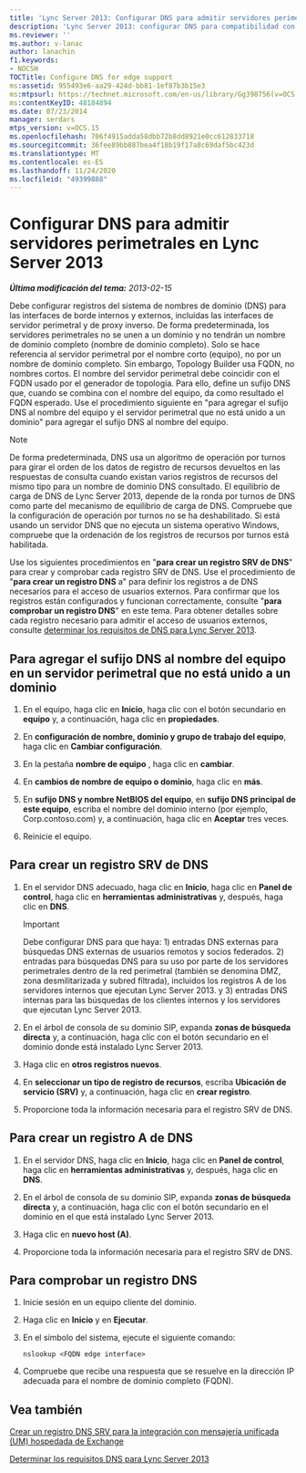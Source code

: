 ```yaml
---
title: 'Lync Server 2013: Configurar DNS para admitir servidores perimetrales'
description: 'Lync Server 2013: configurar DNS para compatibilidad con Edge.'
ms.reviewer: ''
ms.author: v-lanac
author: lanachin
f1.keywords:
- NOCSH
TOCTitle: Configure DNS for edge support
ms:assetid: 955493e6-aa29-424d-bb81-1ef87b3b15e3
ms:mtpsurl: https://technet.microsoft.com/en-us/library/Gg398756(v=OCS.15)
ms:contentKeyID: 48184894
ms.date: 07/23/2014
manager: serdars
mtps_version: v=OCS.15
ms.openlocfilehash: 706f4915adda58dbb72b8dd8921e0cc612833718
ms.sourcegitcommit: 36fee89bb887bea4f18b19f17a8c69daf5bc423d
ms.translationtype: MT
ms.contentlocale: es-ES
ms.lasthandoff: 11/24/2020
ms.locfileid: "49399888"
---
```

# <a name="configure-dns-for-edge-support-in-lync-server-2013"></a>Configurar DNS para admitir servidores perimetrales en Lync Server 2013

<div data-xmlns="http://www.w3.org/1999/xhtml">

<div class="topic" data-xmlns="http://www.w3.org/1999/xhtml" data-msxsl="urn:schemas-microsoft-com:xslt" data-cs="https://msdn.microsoft.com/">

<div data-asp="https://msdn2.microsoft.com/asp">



</div>

<div id="mainSection">

<div id="mainBody">

<span> </span>

_**Última modificación del tema:** 2013-02-15_

Debe configurar registros del sistema de nombres de dominio (DNS) para las interfaces de borde internos y externos, incluidas las interfaces de servidor perimetral y de proxy inverso. De forma predeterminada, los servidores perimetrales no se unen a un dominio y no tendrán un nombre de dominio completo (nombre de dominio completo). Solo se hace referencia al servidor perimetral por el nombre corto (equipo), no por un nombre de dominio completo. Sin embargo, Topology Builder usa FQDN, no nombres cortos. El nombre del servidor perimetral debe coincidir con el FQDN usado por el generador de topología. Para ello, define un sufijo DNS que, cuando se combina con el nombre del equipo, da como resultado el FQDN esperado. Use el procedimiento siguiente en "para agregar el sufijo DNS al nombre del equipo y el servidor perimetral que no está unido a un dominio" para agregar el sufijo DNS al nombre del equipo.

<div>


> [!NOTE]  
> De forma predeterminada, DNS usa un algoritmo de operación por turnos para girar el orden de los datos de registro de recursos devueltos en las respuestas de consulta cuando existan varios registros de recursos del mismo tipo para un nombre de dominio DNS consultado. El equilibrio de carga de DNS de Lync Server 2013, depende de la ronda por turnos de DNS como parte del mecanismo de equilibrio de carga de DNS. Compruebe que la configuración de operación por turnos no se ha deshabilitado. Si está usando un servidor DNS que no ejecuta un sistema operativo Windows, compruebe que la ordenación de los registros de recursos por turnos está habilitada.



</div>

Use los siguientes procedimientos en "**para crear un registro SRV de DNS**" para crear y comprobar cada registro SRV de DNS. Use el procedimiento de "**para crear un registro DNS** a" para definir los registros a de DNS necesarios para el acceso de usuarios externos. Para confirmar que los registros están configurados y funcionan correctamente, consulte "**para comprobar un registro DNS**" en este tema. Para obtener detalles sobre cada registro necesario para admitir el acceso de usuarios externos, consulte [determinar los requisitos de DNS para Lync Server 2013](lync-server-2013-determine-dns-requirements.md).

<div>

## <a name="to-add-the-dns-suffix-to-the-computer-name-on-an-edge-server-that-is-not-joined-to-a-domain"></a>Para agregar el sufijo DNS al nombre del equipo en un servidor perimetral que no está unido a un dominio

1.  En el equipo, haga clic en **Inicio**, haga clic con el botón secundario en **equipo** y, a continuación, haga clic en **propiedades**.

2.  En **configuración de nombre, dominio y grupo de trabajo del equipo**, haga clic en **Cambiar configuración**.

3.  En la pestaña **nombre de equipo** , haga clic en **cambiar**.

4.  En **cambios de nombre de equipo o dominio**, haga clic en **más**.

5.  En **sufijo DNS y nombre NetBIOS del equipo**, en **sufijo DNS principal de este equipo**, escriba el nombre del dominio interno (por ejemplo, Corp.contoso.com) y, a continuación, haga clic en **Aceptar** tres veces.

6.  Reinicie el equipo.

</div>

<div>

## <a name="to-create-a-dns-srv-record"></a>Para crear un registro SRV de DNS

1.  En el servidor DNS adecuado, haga clic en **Inicio**, haga clic en **Panel de control**, haga clic en **herramientas administrativas** y, después, haga clic en **DNS**.
    
    <div>
    

    > [!IMPORTANT]  
    > Debe configurar DNS para que haya: 1) entradas DNS externas para búsquedas DNS externas de usuarios remotos y socios federados. 2) entradas para búsquedas DNS para su uso por parte de los servidores perimetrales dentro de la red perimetral (también se denomina DMZ, zona desmilitarizada y subred filtrada), incluidos los registros A de los servidores internos que ejecutan Lync Server 2013. y 3) entradas DNS internas para las búsquedas de los clientes internos y los servidores que ejecutan Lync Server 2013.

    
    </div>

2.  En el árbol de consola de su dominio SIP, expanda **zonas de búsqueda directa** y, a continuación, haga clic con el botón secundario en el dominio donde está instalado Lync Server 2013.

3.  Haga clic en **otros registros nuevos**.

4.  En **seleccionar un tipo de registro de recursos**, escriba **Ubicación de servicio (SRV)** y, a continuación, haga clic en **crear registro**.

5.  Proporcione toda la información necesaria para el registro SRV de DNS.

</div>

<div>

## <a name="to-create-a-dns-a-record"></a>Para crear un registro A de DNS

1.  En el servidor DNS, haga clic en **Inicio**, haga clic en **Panel de control**, haga clic en **herramientas administrativas** y, después, haga clic en **DNS**.

2.  En el árbol de consola de su dominio SIP, expanda **zonas de búsqueda directa** y, a continuación, haga clic con el botón secundario en el dominio en el que está instalado Lync Server 2013.

3.  Haga clic en **nuevo host (A)**.

4.  Proporcione toda la información necesaria para el registro SRV de DNS.

</div>

<div>

## <a name="to-verify-a-dns-record"></a>Para comprobar un registro DNS

1.  Inicie sesión en un equipo cliente del dominio.

2.  Haga clic en  **Inicio** y en  **Ejecutar**.

3.  En el símbolo del sistema, ejecute el siguiente comando:
    
        nslookup <FQDN edge interface>

4.  Compruebe que recibe una respuesta que se resuelve en la dirección IP adecuada para el nombre de dominio completo (FQDN).

</div>

<div>

## <a name="see-also"></a>Vea también


[Crear un registro DNS SRV para la integración con mensajería unificada (UM) hospedada de Exchange](lync-server-2013-create-a-dns-srv-record-for-integration-with-hosted-exchange-um.md)  


[Determinar los requisitos DNS para Lync Server 2013](lync-server-2013-determine-dns-requirements.md)  
  

</div>

</div>

<span> </span>

</div>

</div>

</div>


